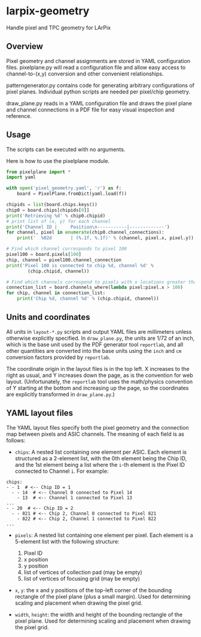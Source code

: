 larpix-geometry
===============

Handle pixel and TPC geometry for LArPix

Overview
---------

Pixel geometry and channel assignments are stored in YAML configuration
files. pixelplane.py will read a configuration file and allow easy
access to channel-to-(x,y) conversion and other convenient
relationships.

patterngenerator.py contains code for generating arbitrary
configurations of pixel planes. Individual python scripts are needed per
pixel/chip geometry.

draw_plane.py reads in a YAML configuration file and draws the pixel
plane and channel connections in a PDF file for easy visual inspection
and reference.

Usage
---------

The scripts can be executed with no arguments.

Here is how to use the pixelplane module.

```python
from pixelplane import *
import yaml

with open('pixel_geometry.yaml', 'r') as f:
    board = PixelPlane.fromDict(yaml.load(f))

chipids = list(board.chips.keys())
chip0 = board.chips[chipids[0]]
print('Retrieving %d' % chip0.chipid)
# print list of (x, y) for each channel
print('Channel ID |     Position\n-----------|-------------')
for channel, pixel in enumerate(chip0.channel_connections):
    print('  %02d       | (%.1f, %.1f)' % (channel, pixel.x, pixel.y))

# Find which channel corresponds to pixel 100
pixel100 = board.pixels[100]
chip, channel = pixel100.channel_connection
print('Pixel 100 is connected to chip %d, channel %d' %
        (chip.chipid, channel))

# Find which channels correspond to pixels with x locations greater than 100
connection_list = board.channels_where(lambda pixel:pixel.x > 100)
for chip, channel in connection_list:
    print('Chip %d, channel %d' % (chip.chipid, channel))
```

Units and coordinates
---------------------

All units in ``layout-*.py`` scripts and output YAML files are
millimeters unless otherwise explicitly specified. In ``draw_plane.py``,
the units are 1/72 of an inch, which is the base unit used by the PDF
generator tool ``reportlab``, and all other quantities are converted
into the base units using the ``inch`` and ``cm`` conversion factors
provided by ``reportlab``.

The coordinate origin in the layout files is in the top left. X
increases to the right as usual, and Y increases down the page, as
is the convention for web layout. (Unfortunately, the ``reportlab``
tool uses the math/physics convention of Y starting at the bottom and
increasing up the page, so the coordinates are explicitly transformed in
``draw_plane.py``.)

YAML layout files
-----------------

The YAML layout files specify both the pixel geometry and the connection
map between pixels and ASIC channels. The meaning of each field is as
follows:

- ``chips``: A nested list containing one element per ASIC. Each element is
  structured as a 2-element list, with the 0th element being the Chip
ID, and the 1st element being a list where the ``i``-th element is the Pixel
ID connected to Channel ``i``. For example:

```
chips:
- - 1  # <-- Chip ID = 1
  - - 14  # <-- Channel 0 connected to Pixel 14
    - 13  # <-- Channel 1 connected to Pixel 13
...
- - 20  # <-- Chip ID = 2
  - - 821 # <-- Chip 2, Channel 0 connected to Pixel 821
    - 822 # <-- Chip 2, Channel 1 connected to Pixel 822
...
```

- ``pixels``: A nested list containing one element per pixel. Each
  element is a 5-element list with the following structure:
  1. Pixel ID
  2. x position
  3. y position
  4. list of vertices of collection pad (may be empty)
  5. list of vertices of focusing grid (may be empty)

- ``x``, ``y``: the x and y positions of the top-left corner of the
  bounding rectangle of the pixel plane (plus a small margin). Used for
  determining scaling and placement when drawing the pixel grid.

- ``width``, ``height``: the width and height of the bounding rectangle
  of the pixel plane. Used for determining scaling and placement when
  drawing the pixel grid.

